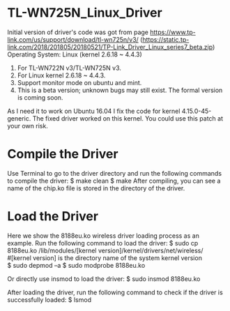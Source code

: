 # TL-WN725N_Linux_Driver
Initial version of driver's code was got from page https://www.tp-link.com/us/support/download/tl-wn725n/v3/ 
 (https://static.tp-link.com/2018/201805/20180521/TP-Link_Driver_Linux_series7_beta.zip)
 Operating System: Linux (kernel 2.6.18 ~ 4.4.3)
1. For TL-WN722N v3/TL-WN725N v3.
2. For Linux kernel 2.6.18 ~ 4.4.3.
3. Support monitor mode on ubuntu and mint.
4. This is a beta version; unknown bugs may still exist. The formal version is coming soon.

As I need it to work on Ubuntu 16.04 I fix the code for kernel 4.15.0-45-generic. The fixed driver worked on this kernel.
You could use this patch  at your own risk.

# Compile the Driver 
Use Terminal to go to the driver directory and run the following commands to compile the driver: 
$ make clean 
$ make 
After compiling, you can see a name of the chip.ko file is stored in the directory of the driver.

# Load the Driver
Here we show the 8188eu.ko wireless driver loading process as an example. Run the following command to load the driver: 
$ sudo cp 8188eu.ko /lib/modules/[kernel version]/kernel/drivers/net/wireless/  
    #[kernel version] is the directory name of the system kernel version  
$ sudo depmod –a 
$ sudo modprobe 8188eu.ko 
 
Or directly use insmod to load the driver: 
$ sudo insmod 8188eu.ko 
 
After loading the driver, run the following command to check if the driver is successfully loaded:
$ lsmod
